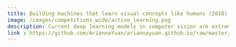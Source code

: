 ```yaml
---
title: Building machines that learn visual concepts like humans (2018)
image: /images/competitions_wide/active_learning.png
description: Current deep learning models in computer vision are extremely data-hungry. In addition, they are often passive learners. Because deep learning models usually do not explicitly represent the structural information in natural images, they often cannot abstract high-level information away from raw images as humans do which enables cross-domain transfer. To address the issue of the absence of active learning, we use the policy gradient method to train a deep reinforcement learning (RL) agent that can help a visual model to actively select training examples. We further explore whether this active learning skill could generalize to unseen classes (within-domain generalization) in the same domain and novel tasks in a different domain (cross-domain transfer). In addition, we compare the model performance when using object segmentation map as inputs for the RL agent with the performance when using the raw pixels as inputs. We show that only when segmentation map is used, active learning demonstrates a benefit over the baseline, confirming the hypothesis that active learning requires explicit representation of the structural information of images.
link : https://github.com/AriannaYuan/ariannayuan.github.io/raw/master/pdf/None.pdf
---
```

